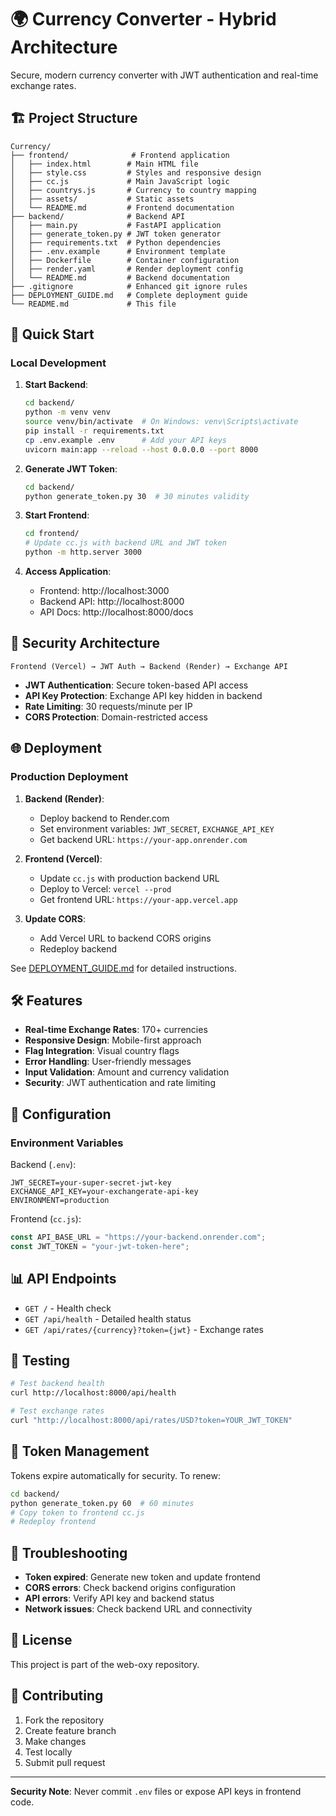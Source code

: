 # 🌍 Currency Converter - Hybrid Architecture

Secure, modern currency converter with JWT authentication and real-time exchange rates.

## 🏗 Project Structure

```
Currency/
├── frontend/              # Frontend application
│   ├── index.html        # Main HTML file
│   ├── style.css         # Styles and responsive design
│   ├── cc.js             # Main JavaScript logic
│   ├── countrys.js       # Currency to country mapping
│   ├── assets/           # Static assets
│   └── README.md         # Frontend documentation
├── backend/              # Backend API
│   ├── main.py           # FastAPI application
│   ├── generate_token.py # JWT token generator
│   ├── requirements.txt  # Python dependencies
│   ├── .env.example      # Environment template
│   ├── Dockerfile        # Container configuration
│   ├── render.yaml       # Render deployment config
│   └── README.md         # Backend documentation
├── .gitignore            # Enhanced git ignore rules
├── DEPLOYMENT_GUIDE.md   # Complete deployment guide
└── README.md             # This file
```

## 🚀 Quick Start

### Local Development

1. **Start Backend**:
   ```bash
   cd backend/
   python -m venv venv
   source venv/bin/activate  # On Windows: venv\Scripts\activate
   pip install -r requirements.txt
   cp .env.example .env      # Add your API keys
   uvicorn main:app --reload --host 0.0.0.0 --port 8000
   ```

2. **Generate JWT Token**:
   ```bash
   cd backend/
   python generate_token.py 30  # 30 minutes validity
   ```

3. **Start Frontend**:
   ```bash
   cd frontend/
   # Update cc.js with backend URL and JWT token
   python -m http.server 3000
   ```

4. **Access Application**:
   - Frontend: http://localhost:3000
   - Backend API: http://localhost:8000
   - API Docs: http://localhost:8000/docs

## 🔐 Security Architecture

```
Frontend (Vercel) → JWT Auth → Backend (Render) → Exchange API
```

- **JWT Authentication**: Secure token-based API access
- **API Key Protection**: Exchange API key hidden in backend
- **Rate Limiting**: 30 requests/minute per IP
- **CORS Protection**: Domain-restricted access

## 🌐 Deployment

### Production Deployment

1. **Backend (Render)**:
   - Deploy backend to Render.com
   - Set environment variables: `JWT_SECRET`, `EXCHANGE_API_KEY`
   - Get backend URL: `https://your-app.onrender.com`

2. **Frontend (Vercel)**:
   - Update `cc.js` with production backend URL
   - Deploy to Vercel: `vercel --prod`
   - Get frontend URL: `https://your-app.vercel.app`

3. **Update CORS**:
   - Add Vercel URL to backend CORS origins
   - Redeploy backend

See [DEPLOYMENT_GUIDE.md](DEPLOYMENT_GUIDE.md) for detailed instructions.

## 🛠 Features

- **Real-time Exchange Rates**: 170+ currencies
- **Responsive Design**: Mobile-first approach
- **Flag Integration**: Visual country flags
- **Error Handling**: User-friendly messages
- **Input Validation**: Amount and currency validation
- **Security**: JWT authentication and rate limiting

## 🔧 Configuration

### Environment Variables

Backend (`.env`):
```env
JWT_SECRET=your-super-secret-jwt-key
EXCHANGE_API_KEY=your-exchangerate-api-key
ENVIRONMENT=production
```

Frontend (`cc.js`):
```javascript
const API_BASE_URL = "https://your-backend.onrender.com";
const JWT_TOKEN = "your-jwt-token-here";
```

## 📊 API Endpoints

- `GET /` - Health check
- `GET /api/health` - Detailed health status
- `GET /api/rates/{currency}?token={jwt}` - Exchange rates

## 🧪 Testing

```bash
# Test backend health
curl http://localhost:8000/api/health

# Test exchange rates
curl "http://localhost:8000/api/rates/USD?token=YOUR_JWT_TOKEN"
```

## 🔄 Token Management

Tokens expire automatically for security. To renew:

```bash
cd backend/
python generate_token.py 60  # 60 minutes
# Copy token to frontend cc.js
# Redeploy frontend
```

## 🐛 Troubleshooting

- **Token expired**: Generate new token and update frontend
- **CORS errors**: Check backend origins configuration
- **API errors**: Verify API key and backend status
- **Network issues**: Check backend URL and connectivity

## 📝 License

This project is part of the web-oxy repository.

## 🤝 Contributing

1. Fork the repository
2. Create feature branch
3. Make changes
4. Test locally
5. Submit pull request

---

**Security Note**: Never commit `.env` files or expose API keys in frontend code.
